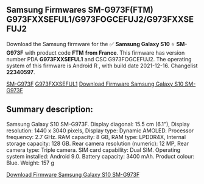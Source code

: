 <h2>Samsung Firmwares SM-G973F(FTM) G973FXXSEFUL1/G973FOGCEFUJ2/G973FXXSEFUJ2</h2>
Download the Samsung firmware for the ✅ <strong>Samsung Galaxy S10 </strong> ⭐ <strong>SM-G973F</strong> with product code <strong>FTM</strong> <strong> from France</strong>. This firmware has version number PDA <strong>G973FXXSEFUL1</strong> and CSC G973FOGCEFUJ2. The operating system of this firmware is Android R , with build date 2021-12-16. Changelist <strong>22340597</strong>.


[SM-G973F](https://samfirm.shop/samsung/model/SM-G973F)
[G973FXXSEFUL1](https://samfirm.shop/samsung/pda/G973FXXSEFUL1)
[Download Firmware Samsung Galaxy S10 SM-G973F](https://samfirm.shop/samsung/firmware/482904)
<h2>Summary description:</h2>
<p>Samsung Galaxy S10 SM-G973F. Display diagonal: 15.5 cm (6.1"), Display resolution: 1440 x 3040 pixels, Display type: Dynamic AMOLED. Processor frequency: 2.7 GHz. RAM capacity: 8 GB, RAM type: LPDDR4X, Internal storage capacity: 128 GB. Rear camera resolution (numeric): 12 MP, Rear camera type: Triple camera. SIM card capability: Dual SIM. Operating system installed: Android 9.0. Battery capacity: 3400 mAh. Product colour: Blue. Weight: 157 g</p>


[Download Firmware Samsung Galaxy S10 SM-G973F](https://samfirm.shop/samsung/firmware/482904)
